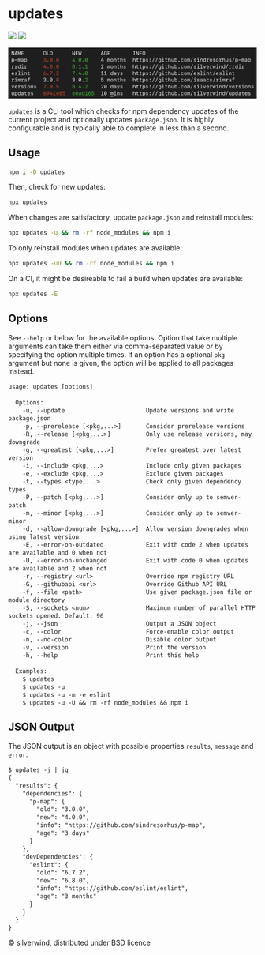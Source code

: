 # updates
[![](https://img.shields.io/npm/v/updates.svg?style=flat)](https://www.npmjs.org/package/updates) [![](https://img.shields.io/npm/dm/updates.svg)](https://www.npmjs.org/package/updates)

![](./screenshot.png)

`updates` is a CLI tool which checks for npm dependency updates of the current project and optionally updates `package.json`. It is highly configurable and is typically able to complete in less than a second.

## Usage

```bash
npm i -D updates
```

Then, check for new updates:
```bash
npx updates
```

When changes are satisfactory, update `package.json` and reinstall modules:
```bash
npx updates -u && rm -rf node_modules && npm i
```

To only reinstall modules when updates are available:
```bash
npx updates -uU && rm -rf node_modules && npm i
```

On a CI, it might be desireable to fail a build when updates are available:
```bash
npx updates -E
```

## Options

See `--help` or below for the available options. Option that take multiple arguments can take them either via comma-separated value or by specifying the option multiple times. If an option has a optional `pkg` argument but none is given, the option will be applied to all packages instead.

```
usage: updates [options]

  Options:
    -u, --update                       Update versions and write package.json
    -p, --prerelease [<pkg,...>]       Consider prerelease versions
    -R, --release [<pkg,...>]          Only use release versions, may downgrade
    -g, --greatest [<pkg,...>]         Prefer greatest over latest version
    -i, --include <pkg,...>            Include only given packages
    -e, --exclude <pkg,...>            Exclude given packages
    -t, --types <type,...>             Check only given dependency types
    -P, --patch [<pkg,...>]            Consider only up to semver-patch
    -m, --minor [<pkg,...>]            Consider only up to semver-minor
    -d, --allow-downgrade [<pkg,...>]  Allow version downgrades when using latest version
    -E, --error-on-outdated            Exit with code 2 when updates are available and 0 when not
    -U, --error-on-unchanged           Exit with code 0 when updates are available and 2 when not
    -r, --registry <url>               Override npm registry URL
    -G, --githubapi <url>              Override Github API URL
    -f, --file <path>                  Use given package.json file or module directory
    -S, --sockets <num>                Maximum number of parallel HTTP sockets opened. Default: 96
    -j, --json                         Output a JSON object
    -c, --color                        Force-enable color output
    -n, --no-color                     Disable color output
    -v, --version                      Print the version
    -h, --help                         Print this help

  Examples:
    $ updates
    $ updates -u
    $ updates -u -m -e eslint
    $ updates -u -U && rm -rf node_modules && npm i
```

## JSON Output

The JSON output is an object with possible properties `results`, `message` and `error`:

```console
$ updates -j | jq
{
  "results": {
    "dependencies": {
      "p-map": {
        "old": "3.0.0",
        "new": "4.0.0",
        "info": "https://github.com/sindresorhus/p-map",
        "age": "3 days"
      }
    },
    "devDependencies": {
      "eslint": {
        "old": "6.7.2",
        "new": "6.8.0",
        "info": "https://github.com/eslint/eslint",
        "age": "3 months"
      }
    }
  }
}
```

© [silverwind](https://github.com/silverwind), distributed under BSD licence
